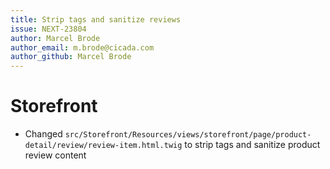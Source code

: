 ```yaml
---
title: Strip tags and sanitize reviews
issue: NEXT-23804
author: Marcel Brode
author_email: m.brode@cicada.com
author_github: Marcel Brode
---
```

# Storefront
* Changed `src/Storefront/Resources/views/storefront/page/product-detail/review/review-item.html.twig` to strip tags and sanitize product review content
